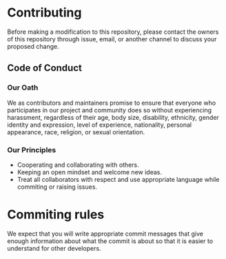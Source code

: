 # Contributing

Before making a modification to this repository, please contact the owners of this repository through issue, email, or another channel to discuss your proposed change.

## Code of Conduct

### Our Oath

We as contributors and maintainers promise to ensure that everyone who participates in our project and community does so without experiencing harassment, regardless of their age, body size, disability, ethnicity, gender identity and expression, level of experience, nationality, personal appearance, race, religion, or sexual orientation.

### Our Principles

* Cooperating and collaborating with others.
* Keeping an open mindset and welcome new ideas.
* Treat all collaborators with respect and use appropriate language while commiting or raising issues.

# Commiting rules

We expect that you will write appropriate commit messages that give enough information about what the commit is about so that it is easier to understand for other developers.
